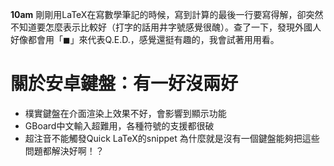 **10am** 
剛剛用LaTeX在寫數學筆記的時候，寫到計算的最後一行要寫得解，卻突然不知道要怎麼表示比較好（打字的話用井字號感覺很醜）。查了一下，發現外國人好像都會用「$\blacksquare$」來代表Q.E.D.，感覺還挺有趣的，我會試著用用看。

# 關於安卓鍵盤：有一好沒兩好
- 樸實鍵盤在介面渲染上效果不好，會影響到顯示功能
- GBoard中文輸入超難用，各種符號的支援都很破
- 超注音不能觸發Quick LaTeX的snippet
為什麼就是沒有一個鍵盤能夠把這些問題都解決好啊！？